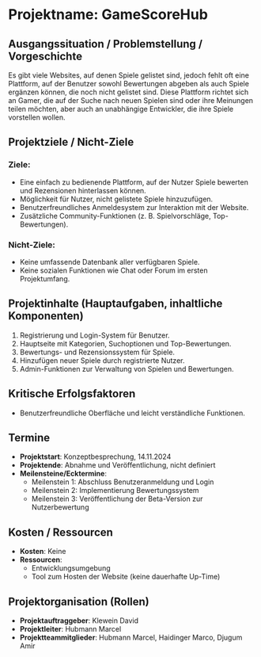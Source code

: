 
# Projektname: GameScoreHub

## Ausgangssituation / Problemstellung / Vorgeschichte
Es gibt viele Websites, auf denen Spiele gelistet sind, jedoch fehlt oft eine Plattform, auf der Benutzer sowohl Bewertungen abgeben als auch Spiele ergänzen können, die noch nicht gelistet sind. Diese Plattform richtet sich an Gamer, die auf der Suche nach neuen Spielen sind oder ihre Meinungen teilen möchten, aber auch an unabhängige Entwickler, die ihre Spiele vorstellen wollen.

## Projektziele / Nicht-Ziele

### Ziele:
- Eine einfach zu bedienende Plattform, auf der Nutzer Spiele bewerten und Rezensionen hinterlassen können.
- Möglichkeit für Nutzer, nicht gelistete Spiele hinzuzufügen.
- Benutzerfreundliches Anmeldesystem zur Interaktion mit der Website.
- Zusätzliche Community-Funktionen (z. B. Spielvorschläge, Top-Bewertungen).

### Nicht-Ziele:
- Keine umfassende Datenbank aller verfügbaren Spiele.
- Keine sozialen Funktionen wie Chat oder Forum im ersten Projektumfang.

## Projektinhalte (Hauptaufgaben, inhaltliche Komponenten)
1. Registrierung und Login-System für Benutzer.
2. Hauptseite mit Kategorien, Suchoptionen und Top-Bewertungen.
3. Bewertungs- und Rezensionssystem für Spiele.
4. Hinzufügen neuer Spiele durch registrierte Nutzer.
5. Admin-Funktionen zur Verwaltung von Spielen und Bewertungen.

## Kritische Erfolgsfaktoren
- Benutzerfreundliche Oberfläche und leicht verständliche Funktionen.

## Termine
- **Projektstart**: Konzeptbesprechung, 14.11.2024
- **Projektende**: Abnahme und Veröffentlichung, nicht definiert
- **Meilensteine/Ecktermine**:
  - Meilenstein 1: Abschluss Benutzeranmeldung und Login
  - Meilenstein 2: Implementierung Bewertungssystem
  - Meilenstein 3: Veröffentlichung der Beta-Version zur Nutzerbewertung

## Kosten / Ressourcen
- **Kosten**: Keine
- **Ressourcen**: 
  - Entwicklungsumgebung
  - Tool zum Hosten der Website (keine dauerhafte Up-Time)

## Projektorganisation (Rollen)
- **Projektauftraggeber**: Klewein David
- **Projektleiter**: Hubmann Marcel
- **Projektteammitglieder**: Hubmann Marcel, Haidinger Marco, Djugum Amir